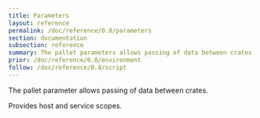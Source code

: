```yaml
---
title: Parameters
layout: reference
permalink: /doc/reference/0.8/parameters
section: documentation
subsection: reference
summary: The pallet parameters allows passing of data between crates
prior: /doc/reference/0.8/environment
follow: /doc/reference/0.8/script
---
```

The pallet parameter allows passing of data between crates.

Provides host and service scopes.
